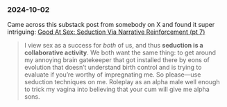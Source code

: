 ### 2024-10-02

Came across this substack post from somebody on X and found it super intriguing: [Good At Sex: Seduction Via Narrative Reinforcement (pt 7)](https://aella.substack.com/p/good-at-sex-seduction-via-narrative)

> I view sex as a success for _both_ of us, and thus **seduction is a collaborative activity**. We both want the same thing: to get around my annoying brain gatekeeper that got installed there by eons of evolution that doesn’t understand birth control and is trying to evaluate if you’re worthy of impregnating me. So please—use seduction techniques on me. Roleplay as an alpha male well enough to trick my vagina into believing that your cum will give me alpha sons.

